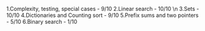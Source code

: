 1.Complexity, testing, special cases - 9/10
2.Linear search - 10/10 \n
3.Sets - 10/10
4.Dictionaries and Counting sort - 9/10
5.Prefix sums and two pointers - 5/10
6.Binary search - 1/10
